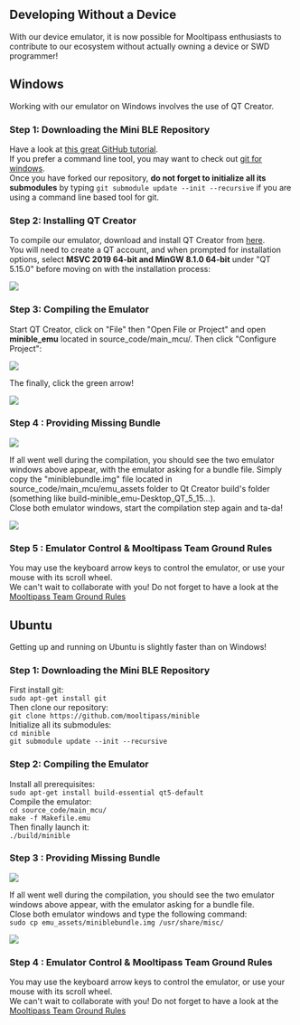 ## [](#header-2)Developing Without a Device  
With our device emulator, it is now possible for Mooltipass enthusiasts to contribute to our ecosystem without actually owning a device or SWD programmer!

## [](#header-2)Windows  
Working with our emulator on Windows involves the use of QT Creator.

### [](#header-3)Step 1: Downloading the Mini BLE Repository  
Have a look at [this great GitHub tutorial](https://docs.github.com/en/github/getting-started-with-github/fork-a-repo).  
If you prefer a command line tool, you may want to check out [git for windows](https://gitforwindows.org/).  
Once you have forked our repository, **do not forget to initialize all its submodules** by typing `git submodule update --init --recursive` if you are using a command line based tool for git.

### [](#header-3)Step 2: Installing QT Creator  
To compile our emulator, download and install QT Creator from [here](https://www.qt.io/download-thank-you?hsLang=en).  
You will need to create a QT account, and when prompted for installation options, select **MSVC 2019 64-bit and MinGW 8.1.0 64-bit** under "QT 5.15.0" before moving on with the installation process:  
   
![](https://github.com/mooltipass/minible/blob/gh-pages/images/emulator_tuto/0_qt_options.png?raw=true)

### [](#header-3)Step 3: Compiling the Emulator  
Start QT Creator, click on "File" then "Open File or Project" and open **minible_emu** located in source_code/main_mcu/. Then click "Configure Project":  

![](https://github.com/mooltipass/minible/blob/gh-pages/images/emulator_tuto/1_project_configuration.PNG?raw=true)
  
The finally, click the green arrow!  

![](https://github.com/mooltipass/minible/blob/gh-pages/images/emulator_tuto/2_compilation_start.PNG?raw=true)

### [](#header-3)Step 4 : Providing Missing Bundle  

![](https://github.com/mooltipass/minible/blob/gh-pages/images/emulator_tuto/3_missing_bundle.PNG?raw=true)

If all went well during the compilation, you should see the two emulator windows above appear, with the emulator asking for a bundle file. Simply copy the "miniblebundle.img" file located in source_code/main_mcu/emu_assets folder to Qt Creator build's folder (something like build-minible_emu-Desktop_QT_5_15...).  
Close both emulator windows, start the compilation step again and ta-da!

![](https://github.com/mooltipass/minible/blob/gh-pages/images/emulator_tuto/4_emulator_working.PNG?raw=true)


### [](#header-3)Step 5 : Emulator Control & Mooltipass Team Ground Rules  

You may use the keyboard arrow keys to control the emulator, or use your mouse with its scroll wheel.  
We can't wait to collaborate with you! Do not forget to have a look at the [Mooltipass Team Ground Rules](https://mooltipass.github.io/minible/coding_rules)  
  
  
## [](#header-2)Ubuntu  
Getting up and running on Ubuntu is slightly faster than on Windows!  

### [](#header-3)Step 1: Downloading the Mini BLE Repository  
First install git:  
`sudo apt-get install git`  
Then clone our repository:  
`git clone https://github.com/mooltipass/minible`  
Initialize all its submodules:  
`cd minible`  
`git submodule update --init --recursive`  

### [](#header-3)Step 2: Compiling the Emulator  
Install all prerequisites:  
`sudo apt-get install build-essential qt5-default`  
Compile the emulator:  
`cd source_code/main_mcu/`  
`make -f Makefile.emu`  
Then finally launch it:  
`./build/minible`  

### [](#header-3)Step 3 : Providing Missing Bundle  

![](https://github.com/mooltipass/minible/blob/gh-pages/images/emulator_tuto/3_missing_bundle_ubuntu.PNG?raw=true)  
  
If all went well during the compilation, you should see the two emulator windows above appear, with the emulator asking for a bundle file.    
Close both emulator windows and type the following command:  
`sudo cp emu_assets/miniblebundle.img /usr/share/misc/`  
  
![](https://github.com/mooltipass/minible/blob/gh-pages/images/emulator_tuto/4_emulator_working_ubuntu.PNG?raw=true)


### [](#header-3)Step 4 : Emulator Control & Mooltipass Team Ground Rules  

You may use the keyboard arrow keys to control the emulator, or use your mouse with its scroll wheel.  
We can't wait to collaborate with you! Do not forget to have a look at the [Mooltipass Team Ground Rules](https://mooltipass.github.io/minible/coding_rules)  

